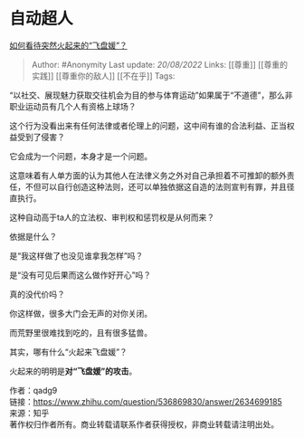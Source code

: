 # 自动超人
[如何看待突然火起来的“飞盘媛”？](https://www.zhihu.com/question/536869830/answer/2634699185)

> Author: #Anonymity 
> Last update: *20/08/2022* 
> Links: [[尊重]] [[尊重的实践]] [[尊重你的敌人]] [[不在乎]]
> Tags: 

“以社交、展现魅力获取交往机会为目的参与体育运动”如果属于“不道德”，那么非职业运动员有几个人有资格上球场？

这个行为没看出来有任何法律或者伦理上的问题，这中间有谁的合法利益、正当权益受到了侵害？

它会成为一个问题，本身才是一个问题。

这意味着有人单方面的认为其他人在法律义务之外对自己承担着不可推卸的额外责任，不但可以自行创造这种法则，还可以单独依据这自造的法则宣判有罪，并且径直执行。

这种自动高于ta人的立法权、审判权和惩罚权是从何而来？

依据是什么？

是“我这样做了也没见谁拿我怎样”吗？

是“没有可见后果而这么做作好开心”吗？

真的没代价吗？

你这样做，很多大门会无声的对你关闭。

而荒野里很难找到吃的，且有很多猛兽。

  

其实，哪有什么“火起来飞盘媛”？

火起来的明明是**对“飞盘媛”的攻击**。

  
  
作者：qadg9  
链接：https://www.zhihu.com/question/536869830/answer/2634699185  
来源：知乎  
著作权归作者所有。商业转载请联系作者获得授权，非商业转载请注明出处。